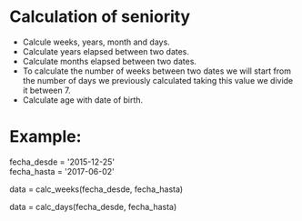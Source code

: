 # Calculation of seniority

* Calcule weeks, years, month and days.
* Calculate years elapsed between two dates.
* Calculate months elapsed between two dates.
* To calculate the number of weeks between two dates we will start from the number of days we previously calculated taking this value we divide it between 7.
* Calculate age with date of birth.

# Example:

fecha_desde = '2015-12-25'<br>
fecha_hasta = '2017-06-02'

data = calc_weeks(fecha_desde, fecha_hasta)

data = calc_days(fecha_desde, fecha_hasta)
